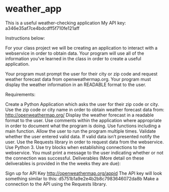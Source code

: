 # weather_app
This is a useful weather-checking application
My API key: a346e35af7ce4bdcdff5f710fe121aff

Instructions below:

For your class project we will be creating an application to interact with a webservice in order to obtain data. Your program will use all of the information you’ve learned in the class in order to create a useful application.

Your program must prompt the user for their city or zip code and request weather forecast data from openweathermap.org. Your program must display the weather information in an READABLE format to the user.

Requirements:

Create a Python Application which asks the user for their zip code or city. Use the zip code or city name in order to obtain weather forecast data from: http://openweathermap.org/ Display the weather forecast in a readable format to the user. Use comments within the application where appropriate in order to document what the program is doing. Use functions including a main function. Allow the user to run the program multiple times. Validate whether the user entered valid data. If valid data isn’t presented notify the user. Use the Requests library in order to request data from the webservice. Use Python 3. Use try blocks when establishing connections to the webservice. You must print a message to the user indicating whether or not the connection was successful. Deliverables (More detail on these deliverables is provided in the the weeks they are due):



Sign up for API Key http://openweathermap.org/appid The API key will look something similar to this: d5751b1a9e2e4b2b8c7983646072da8b Make a connection to the API using the Requests library.
